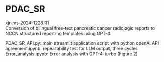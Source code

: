 # PDAC_SR
kjr-ms-2024-1228.R1  
Conversion of bilingual free-text pancreatic cancer radiologic reports to NCCN structured reporting templates using GPT-4  

PDAC_SR_API.py: main streamlit application script with python openAI API  
agreement.ipynb: repeatability test for LLM output, three cycles  
Error_analysis.ipynb: Error analysis with GPT-4-turbo (Figure 2)  
